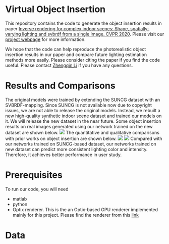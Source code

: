 # Virtual Object Insertion
This repository contains the code to generate the object insertion results in paper [Inverse rendering for complex indoor scenes: Shape, spatially-varying lighting and svbrdf from a single image, CVPR 2020](https://drive.google.com/file/d/17K3RrWQ48gQynOhZHq1g5sQgjLjoMiPk/view). Please visit our [project webpage](http://cseweb.ucsd.edu/~viscomp/projects/CVPR20InverseIndoor/) for more information. 

We hope that the code can help reproduce the photorealistic object insertion results in our paper and compare future lighting estimation methods more easily. Please consider citing the paper if you find the code useful. Please contact [Zhengqin Li](zhl378@eng.ucsd.edu) if you have any questions.

# Results and Comparisons
The original models were trained by extending the SUNCG dataset with an SVBRDF-mapping. Since SUNCG is not available now due to copyright issues, we are not able to release the original models. Instead, we rebuilt a new high-quality synthetic indoor scene dataset and trained our models on it. We will release the new dataset in the near future. Some object insertion results on real images generated using our network trained on the new dataset are shown below.
![](http://cseweb.ucsd.edu/~viscomp/projects/CVPR20InverseIndoor/github/objectInsertion_test.png)
The quantitative and qualitative comparisons with prior works on object insertion are shown below. 
![](http://cseweb.ucsd.edu/~viscomp/projects/CVPR20InverseIndoor/github/objectInsertion.png)
![](http://cseweb.ucsd.edu/~viscomp/projects/CVPR20InverseIndoor/github/quantitative_objectInsertion.png)
Compared with our networks trained on SUNCG-based dataset, our networks trained on new dataset can predict more consistent lighting color and intensity. Therefore, it achieves better performance in user study. 

# Prerequisites
To run our code, you will need
* matlab
* python 
* Optix renderer. This is the an Optix-based GPU renderer implemented mainly for this project. Please find the renderer from this [link](https://github.com/lzqsd/OptixRenderer)

# Data 

